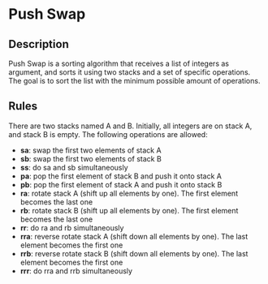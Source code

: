 # Push Swap

## Description
Push Swap is a sorting algorithm that receives a list of integers as argument, and sorts it using two stacks and a set of specific operations. The goal is to sort the list with the minimum possible amount of operations.

## Rules
There are two stacks named A and B. Initially, all integers are on stack A, and stack B is empty. The following operations are allowed:
- **sa**: swap the first two elements of stack A
- **sb**: swap the first two elements of stack B
- **ss**: do sa and sb simultaneously
- **pa**: pop the first element of stack B and push it onto stack A
- **pb**: pop the first element of stack A and push it onto stack B
- **ra**: rotate stack A (shift up all elements by one). The first element becomes the last one
- **rb**: rotate stack B (shift up all elements by one). The first element becomes the last one
- **rr**: do ra and rb simultaneously
- **rra**: reverse rotate stack A (shift down all elements by one). The last element becomes the first one
- **rrb**: reverse rotate stack B (shift down all elements by one). The last element becomes the first one
- **rrr**: do rra and rrb simultaneously
